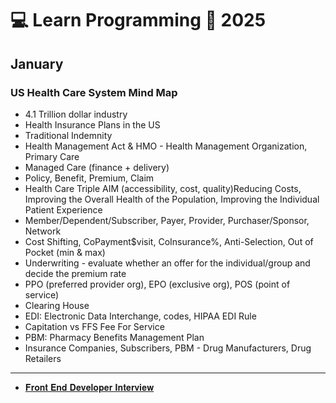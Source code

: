 # 💻 Learn Programming 📆 2025

## January

### US Health Care System Mind Map
- 4.1 Trillion dollar industry
- Health Insurance Plans in the US
- Traditional Indemnity
- Health Management Act & HMO - Health Management Organization, Primary Care
- Managed Care (finance + delivery)
- Policy, Benefit, Premium, Claim
- Health Care Triple AIM (accessibility, cost, quality)Reducing Costs, Improving the Overall Health of the Population, Improving the Individual Patient Experience
- Member/Dependent/Subscriber, Payer, Provider, Purchaser/Sponsor, Network
- Cost Shifting, CoPayment$visit, CoInsurance%, Anti-Selection, Out of Pocket (min & max)
- Underwriting - evaluate whether an offer for the individual/group and decide the premium rate
- PPO (preferred provider org), EPO (exclusive org), POS (point of service)
- Clearing House
- EDI: Electronic Data Interchange, codes, HIPAA EDI Rule
- Capitation vs FFS Fee For Service
- PBM: Pharmacy Benefits Management Plan
- Insurance Companies, Subscribers, PBM - Drug Manufacturers, Drug Retailers

------------

- [𝐅𝐫𝐨𝐧𝐭 𝐄𝐧𝐝 𝐃𝐞𝐯𝐞𝐥𝐨𝐩𝐞𝐫 𝐈𝐧𝐭𝐞𝐫𝐯𝐢𝐞𝐰](https://www.youtube.com/watch?v=uK70jF0Csyo&ab_channel=ReactJSDeveloperInterviewSeries)
